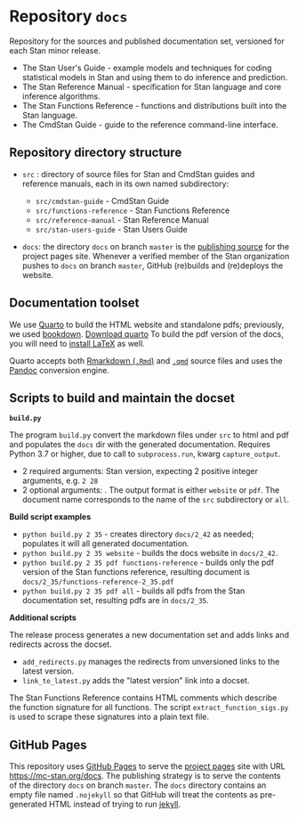 # Repository `docs`

Repository for the sources and published documentation set, versioned for each Stan minor release.

* The Stan User's Guide - example models and techniques for coding statistical models in Stan and using them to do inference and prediction.
* The Stan Reference Manual - specification for Stan language and core inference algorithms.
* The Stan Functions Reference - functions and distributions built into the Stan language.
* The CmdStan Guide - guide to the reference command-line interface.


## Repository directory structure

* `src` : directory of source files for Stan and CmdStan guides and reference manuals, each in its own named subdirectory:
    + `src/cmdstan-guide` - CmdStan Guide
    + `src/functions-reference` - Stan Functions Reference
    + `src/reference-manual` - Stan Reference Manual
    + `src/stan-users-guide` - Stan Users Guide

* `docs`: the directory `docs` on branch `master` is the [publishing source](https://docs.github.com/en/pages/getting-started-with-github-pages/configuring-a-publishing-source-for-your-github-pages-site) for the project pages site.  Whenever a verified member of the Stan organization pushes to `docs` on branch `master`,
GitHub (re)builds and (re)deploys the website.

## Documentation toolset

We use [Quarto](https://quarto.org/) to build the HTML website and standalone pdfs;
previously, we used [bookdown](https://github.com/rstudio/bookdown).
[Download quarto](https://quarto.org/docs/download/)
To build the pdf version of the docs, you will need to [install LaTeX](https://www.latex-project.org/get/) as well.


Quarto accepts both [Rmarkdown (`.Rmd`)](https://rmarkdown.rstudio.com)
and [`.qmd`](https://quarto.org/docs/authoring/markdown-basics.html) source files
and uses the [Pandoc](https://pandoc.org) conversion engine.

## Scripts to build and maintain the docset

**`build.py`**

The program `build.py` convert the markdown files under `src` to html and pdf and populates the `docs` dir with the generated documentation.
Requires Python 3.7 or higher, due to call to `subprocess.run`, kwarg `capture_output`.
  + 2 required arguments:  <Major> <minor> Stan version, expecting 2 positive integer arguments, e.g. `2 28`
  + 2 optional arguments:  <format> <document>.  The output format is either `website` or `pdf`.  The document name corresponds to the name of the `src` subdirectory or `all`.


**Build script examples**

* `python build.py 2 35` - creates directory `docs/2_42` as needed; populates it will all generated documentation.
* `python build.py 2 35 website` - builds the docs website in `docs/2_42`.
* `python build.py 2 35 pdf functions-reference` - builds only the pdf version of the Stan functions reference,  resulting document is `docs/2_35/functions-reference-2_35.pdf`
* `python build.py 2 35 pdf all` - builds all pdfs from the Stan documentation set, resulting pdfs are in `docs/2_35`.
 

**Additional scripts**

The release process generates a new documentation set and adds links and redirects across the docset.

* `add_redirects.py` manages the redirects from unversioned links to the latest version.
* `link_to_latest.py` adds the "latest version" link into a docset.

The Stan Functions Reference contains HTML comments which describe the function signature for all functions.  The script `extract_function_sigs.py` is used to scrape these signatures into a plain text file.


## GitHub Pages

This repository uses
[GitHub Pages](https://docs.github.com/en/pages/getting-started-with-github-pages)
to serve the
[project pages](https://docs.github.com/en/pages/getting-started-with-github-pages/about-github-pages#project-pages-sites) site
with URL https://mc-stan.org/docs.
The publishing strategy is to serve the contents of the directory `docs` on branch `master`.
The `docs` directory contains an empty file named `.nojekyll` so that GitHub will treat the contents
as pre-generated HTML instead of trying to run [jekyll](https://jekyllrb.com).

